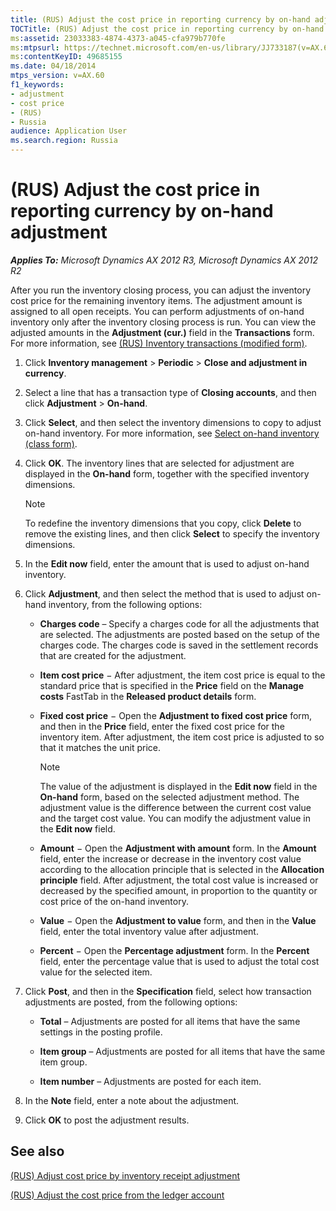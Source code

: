 ```yaml
---
title: (RUS) Adjust the cost price in reporting currency by on-hand adjustment
TOCTitle: (RUS) Adjust the cost price in reporting currency by on-hand adjustment
ms:assetid: 23033383-4874-4373-a045-cfa979b770fe
ms:mtpsurl: https://technet.microsoft.com/en-us/library/JJ733187(v=AX.60)
ms:contentKeyID: 49685155
ms.date: 04/18/2014
mtps_version: v=AX.60
f1_keywords:
- adjustment
- cost price
- (RUS)
- Russia
audience: Application User
ms.search.region: Russia
---
```


# (RUS) Adjust the cost price in reporting currency by on-hand adjustment 


_**Applies To:** Microsoft Dynamics AX 2012 R3, Microsoft Dynamics AX 2012 R2_

After you run the inventory closing process, you can adjust the inventory cost price for the remaining inventory items. The adjustment amount is assigned to all open receipts. You can perform adjustments of on-hand inventory only after the inventory closing process is run. You can view the adjusted amounts in the **Adjustment (cur.)** field in the **Transactions** form. For more information, see [(RUS) Inventory transactions (modified form)](https://technet.microsoft.com/en-us/library/jj733410\(v=ax.60\)).

1.  Click **Inventory management** \> **Periodic** \> **Close and adjustment in currency**.

2.  Select a line that has a transaction type of **Closing accounts**, and then click **Adjustment** \> **On-hand**.

3.  Click **Select**, and then select the inventory dimensions to copy to adjust on-hand inventory. For more information, see [Select on-hand inventory (class form)](https://technet.microsoft.com/en-us/library/aa585980\(v=ax.60\)).

4.  Click **OK**. The inventory lines that are selected for adjustment are displayed in the **On-hand** form, together with the specified inventory dimensions.
    

    > [!NOTE]
    > <P>To redefine the inventory dimensions that you copy, click <STRONG>Delete</STRONG> to remove the existing lines, and then click <STRONG>Select</STRONG> to specify the inventory dimensions.</P>



5.  In the **Edit now** field, enter the amount that is used to adjust on-hand inventory.

6.  Click **Adjustment**, and then select the method that is used to adjust on-hand inventory, from the following options:
    
      - **Charges code** – Specify a charges code for all the adjustments that are selected. The adjustments are posted based on the setup of the charges code. The charges code is saved in the settlement records that are created for the adjustment.
    
      - **Item cost price** − After adjustment, the item cost price is equal to the standard price that is specified in the **Price** field on the **Manage costs** FastTab in the **Released product details** form.
    
      - **Fixed cost price** − Open the **Adjustment to fixed cost price** form, and then in the **Price** field, enter the fixed cost price for the inventory item. After adjustment, the item cost price is adjusted to so that it matches the unit price.
        

        > [!NOTE]
        > <P>The value of the adjustment is displayed in the <STRONG>Edit now</STRONG> field in the <STRONG>On-hand</STRONG> form, based on the selected adjustment method. The adjustment value is the difference between the current cost value and the target cost value. You can modify the adjustment value in the <STRONG>Edit now</STRONG> field.</P>

    
      - **Amount** − Open the **Adjustment with amount** form. In the **Amount** field, enter the increase or decrease in the inventory cost value according to the allocation principle that is selected in the **Allocation principle** field. After adjustment, the total cost value is increased or decreased by the specified amount, in proportion to the quantity or cost price of the on-hand inventory.
    
      - **Value** − Open the **Adjustment to value** form, and then in the **Value** field, enter the total inventory value after adjustment.
    
      - **Percent** − Open the **Percentage adjustment** form. In the **Percent** field, enter the percentage value that is used to adjust the total cost value for the selected item.

7.  Click **Post**, and then in the **Specification** field, select how transaction adjustments are posted, from the following options:
    
      - **Total** – Adjustments are posted for all items that have the same settings in the posting profile.
    
      - **Item group** – Adjustments are posted for all items that have the same item group.
    
      - **Item number** – Adjustments are posted for each item.

8.  In the **Note** field, enter a note about the adjustment.

9.  Click **OK** to post the adjustment results.

## See also

[(RUS) Adjust cost price by inventory receipt adjustment](rus-adjust-cost-price-by-inventory-receipt-adjustment.md)

[(RUS) Adjust the cost price from the ledger account](rus-adjust-the-cost-price-from-the-ledger-account.md)

  


